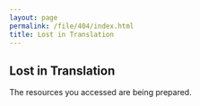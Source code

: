 ```yaml
---
layout: page
permalink: /file/404/index.html
title: Lost in Translation
---
```


## Lost in Translation

The resources you accessed are being prepared.
